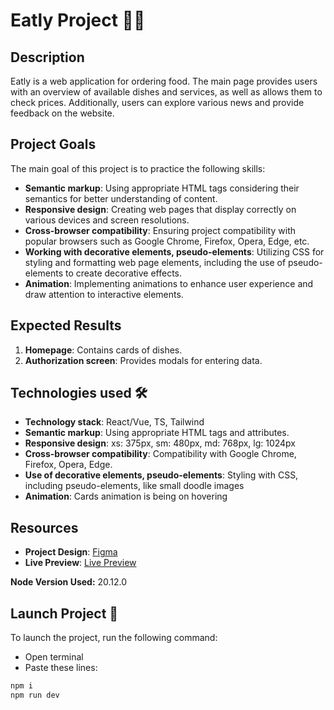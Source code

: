 # Eatly Project 🍔🥗

## Description
Eatly is a web application for ordering food. The main page provides users with an overview of available dishes and services, as well as allows them to check prices. Additionally, users can explore various news and provide feedback on the website.

## Project Goals
The main goal of this project is to practice the following skills:
- **Semantic markup**: Using appropriate HTML tags considering their semantics for better understanding of content.
- **Responsive design**: Creating web pages that display correctly on various devices and screen resolutions.
- **Cross-browser compatibility**: Ensuring project compatibility with popular browsers such as Google Chrome, Firefox, Opera, Edge, etc.
- **Working with decorative elements, pseudo-elements**: Utilizing CSS for styling and formatting web page elements, including the use of pseudo-elements to create decorative effects.
- **Animation**: Implementing animations to enhance user experience and draw attention to interactive elements.

## Expected Results
1. **Homepage**: Contains cards of dishes.
2. **Authorization screen**: Provides modals for entering data.


## Technologies used 🛠️
- **Technology stack**: React/Vue, TS, Tailwind
- **Semantic markup**: Using appropriate HTML tags and attributes.
- **Responsive design**: xs: 375px, sm: 480px, md: 768px, lg: 1024px
- **Cross-browser compatibility**: Compatibility with Google Chrome, Firefox, Opera, Edge.
- **Use of decorative elements, pseudo-elements**: Styling with CSS, including pseudo-elements, like small doodle images
- **Animation**: Cards animation is being on hovering

## Resources
- **Project Design**: [Figma](https://www.figma.com)
- **Live Preview**: [Live Preview](https://www.example.com)

**Node Version Used:** 20.12.0

## Launch Project 🚀
To launch the project, run the following command:
- Open terminal
- Paste these lines:
```js
npm i
npm run dev
```
